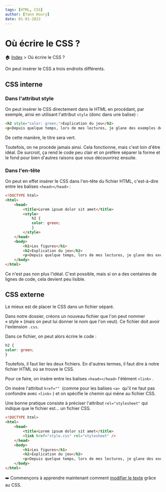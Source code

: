 ```yaml
---
tags: [HTML, CSS]
author: [Yann Houry]
date: 01-01-2022
---
```


# Où écrire le CSS ?

🏠 [Index](https://github.com/YannHY/html-css-js/blob/main/index.md) > Où écrire le CSS ?

On peut insérer le CSS a trois endroits différents.

## CSS interne
### Dans l'attribut style
On peut insérer le CSS directement dans le HTML en procédant, par exemple, ainsi en utilisant l'attribut `style` (donc dans une balise) :

```HTML
<h2 style="color: green;">Explication du jeu</h2>
<p>Depuis quelque temps, lors de mes lectures, je glane des exemples de <a href="https://www.ralentirtravaux.com/lettres/cours/figures_style.php">figures de style</a> afin d’en faire des exercices pour mes élèves de troisième. Comme j’attends d’en avoir davantage, je n’ai pas commencé ces exercices. Mais, pour vous en donner un avant goût, je vous propose un petit jeu.</p>
```

De cette manière, le titre sera vert.

Toutefois, on ne procède jamais ainsi. Cela fonctionne, mais c'est loin d'être idéal. De surcroit, ça rend le code peu clair et on préfère séparer la forme et le fond pour bien d'autres raisons que vous découvrirez ensuite.

### Dans l'en-tête
On peut en effet insérer le CSS dans l'en-tête du fichier HTML, c'est-à-dire entre les balises `<head></head>` :

```html
<!DOCTYPE html>
<html>
	<head>
		<title>Lorem ipsum dolor sit amet</title>
		<style>
			h2 {
			color: green;
			}
		</style>
	</head>
	<body>
		<h1>Les figures</h1>
		<h2>Explication du jeu</h2>
		<p>Depuis quelque temps, lors de mes lectures, je glane des exemples de <a href="https://www.ralentirtravaux.com/lettres/cours/figures_style.php">figures de style</a> afin d’en faire des exercices pour mes élèves de troisième. Comme j’attends d’en avoir davantage, je n’ai pas commencé ces exercices. Mais, pour vous en donner un avant goût, je vous propose un petit jeu.</p>
	</body>
</html>
````

Ce n'est pas non plus l'idéal. C'est possible, mais si on a des centaines de lignes de code, cela devient peu lisible.

## CSS externe
Le mieux est de placer le CSS dans un fichier séparé.

Dans notre dossier, créons un nouveau fichier que l'on peut nommer « style » (mais on peut lui donner le nom que l'on veut). Ce fichier doit avoir l'extension `.css`.

Dans ce fichier, on peut alors écrire le code :

```CSS
h2 {
color: green;
}
```

Toutefois, il faut lier les deux fichiers. En d'autres termes, il faut dire à notre fichier HTML où se trouve le CSS.

Pour ce faire, on insère entre les balises `<head></head>` l'élément `<link>` .

On insère l'attribut `href=""`  (comme pour les balises `<a>`  qu'il ne faut pas confondre avec `<link>` ) et on spécifie le chemin qui mène au fichier CSS.

Une bonne pratique consiste à préciser l'attribut `rel="stylesheet"` qui indique que le fichier est... un fichier CSS.

```html
<!DOCTYPE html>
<html>
	<head>
		<title>Lorem ipsum dolor sit amet</title>
		<link href="style.css" rel="stylesheet" />
	</head>
	<body>
		<h1>Les figures</h1>
		<h2>Explication du jeu</h2>
		<p>Depuis quelque temps, lors de mes lectures, je glane des exemples de <a href="https://www.ralentirtravaux.com/lettres/cours/figures_style.php">figures de style</a> afin d’en faire des exercices pour mes élèves de troisième. Comme j’attends d’en avoir davantage, je n’ai pas commencé ces exercices. Mais, pour vous en donner un avant goût, je vous propose un petit jeu.</p>
	</body>
</html>
````

➡️ Commençons à apprendre maintenant comment [modifier le texte](https://github.com/YannHY/html-css-js/blob/main/2.%20Deuxième%20partie/2.3%20Modifier%20le%20texte.md) grâce au CSS.
